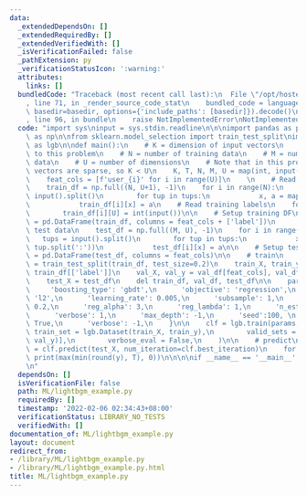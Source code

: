```yaml
---
data:
  _extendedDependsOn: []
  _extendedRequiredBy: []
  _extendedVerifiedWith: []
  _isVerificationFailed: false
  _pathExtension: py
  _verificationStatusIcon: ':warning:'
  attributes:
    links: []
  bundledCode: "Traceback (most recent call last):\n  File \"/opt/hostedtoolcache/Python/3.10.6/x64/lib/python3.10/site-packages/onlinejudge_verify/documentation/build.py\"\
    , line 71, in _render_source_code_stat\n    bundled_code = language.bundle(stat.path,\
    \ basedir=basedir, options={'include_paths': [basedir]}).decode()\n  File \"/opt/hostedtoolcache/Python/3.10.6/x64/lib/python3.10/site-packages/onlinejudge_verify/languages/python.py\"\
    , line 96, in bundle\n    raise NotImplementedError\nNotImplementedError\n"
  code: "import sys\ninput = sys.stdin.readline\n\n\nimport pandas as pd\nimport numpy\
    \ as np\n\nfrom sklearn.model_selection import train_test_split\nimport lightgbm\
    \ as lgb\n\ndef main():\n    # K = dimension of input vectors\n    # T = specific\
    \ to this problem\n    # N = number of training data\n    # M = number of test\
    \ data\n    # U = number of dimensions\n    # Note that in this problem, input\
    \ vectors are sparse, so K < U\n    K, T, N, M, U = map(int, input().split())\n\
    \    feat_cols = [f'user_{i}' for i in range(U)]\n    \n    # Read training data\n\
    \    train_df = np.full((N, U+1), -1)\n    for i in range(N):\n        tups =\
    \ input().split()\n        for tup in tups:\n            x, a = map(int, tup.split(':'))\n\
    \            train_df[i][x] = a\n    # Read training labels\n    for i in range(N):\n\
    \        train_df[i][U] = int(input())\n\n    # Setup training DF\n    train_df\
    \ = pd.DataFrame(train_df, columns = feat_cols + ['label'])\n        \n    # Read\
    \ test data\n    test_df = np.full((M, U), -1)\n    for i in range(M):\n     \
    \   tups = input().split()\n        for tup in tups:\n            x, a = map(int,\
    \ tup.split(':'))\n            test_df[i][x] = a\n\n    # Setup test DF\n    test_df\
    \ = pd.DataFrame(test_df, columns = feat_cols)\n\n    # train\n    train_df, val_df\
    \ = train_test_split(train_df, test_size=0.2)\n    train_X, train_y = train_df[feat_cols],\
    \ train_df[['label']]\n    val_X, val_y = val_df[feat_cols], val_df[['label']]\n\
    \    test_X = test_df\n    del train_df, val_df, test_df\n\n    params = {\n \
    \     'boosting_type': 'gbdt',\n      'objective': 'regression',\n      'metric':\
    \ 'l2',\n      'learning_rate': 0.005,\n      'subsample': 1,\n      'colsample_bytree':\
    \ 0.2,\n      'reg_alpha': 3,\n      'reg_lambda': 1,\n      'n_estimators': 2000,\n\
    \      'verbose': 1,\n      'max_depth': -1,\n      'seed':100, \n      'force_col_wise':\
    \ True,\n      'verbose': -1,\n    }\n\n    clf = lgb.train(params, \n       \
    \ train_set = lgb.Dataset(train_X, train_y),\n        valid_sets = [lgb.Dataset(val_X,\
    \ val_y)],\n        verbose_eval = False,\n    )\n\n    # predict\n    y_test\
    \ = clf.predict(test_X, num_iteration=clf.best_iteration)\n    for y in y_test:\
    \ print(max(min(round(y), T), 0))\n\n\n\nif __name__ == '__main__':\n    main()\n\
    \n"
  dependsOn: []
  isVerificationFile: false
  path: ML/lightbgm_example.py
  requiredBy: []
  timestamp: '2022-02-06 02:34:43+08:00'
  verificationStatus: LIBRARY_NO_TESTS
  verifiedWith: []
documentation_of: ML/lightbgm_example.py
layout: document
redirect_from:
- /library/ML/lightbgm_example.py
- /library/ML/lightbgm_example.py.html
title: ML/lightbgm_example.py
---
```

